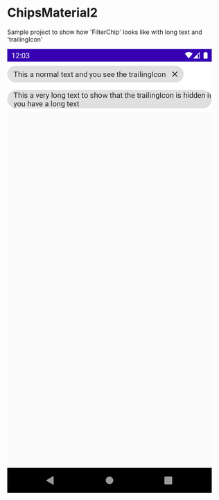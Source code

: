 # ChipsMaterial2

Sample project to show how 'FilterChip' looks like with long text and 'trailingIcon'

<img src="https://github.com/jarroyoesp/ChipsMaterial2/blob/master/images/material2.png">
